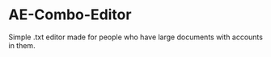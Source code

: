 # AE-Combo-Editor
Simple .txt editor made for people who have large documents with accounts in them. 
